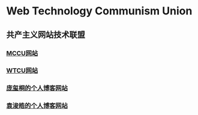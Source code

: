 # Web Technology Communism Union
## 共产主义网站技术联盟
### [MCCU网站](https://github.com/PangXitong/Minecraft-Communism-Union-Official-Website)
### [WTCU网站](https://wtcu.github.io)
### [庞玺桐的个人博客网站](https://pangxitong.github.io)
### [袁浚皓的个人博客网站](https://steveandkrepa.github.io/?)
